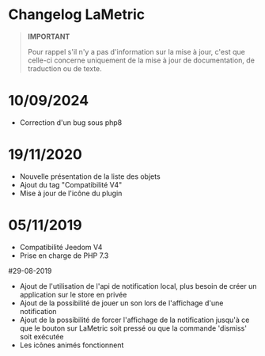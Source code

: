 # Changelog LaMetric

>**IMPORTANT**
>
>Pour rappel s'il n'y a pas d'information sur la mise à jour, c'est que celle-ci concerne uniquement de la mise à jour de documentation, de traduction ou de texte.

# 10/09/2024

- Correction d'un bug sous php8

# 19/11/2020

- Nouvelle présentation de la liste des objets
- Ajout du tag "Compatibilité V4"
- Mise à jour de l'icône du plugin

# 05/11/2019

- Compatibilité Jeedom V4
- Prise en charge de PHP 7.3

#29-08-2019

- Ajout de l'utilisation de l'api de notification local, plus besoin de créer un application sur le store en privée
- Ajout de la possibilité de jouer un son lors de l'affichage d'une notification
- Ajout de la possibilité de forcer l'affichage de la notification jusqu'à ce que le bouton sur LaMetric soit pressé ou que la commande 'dismiss' soit exécutée
- Les icônes animés fonctionnent




